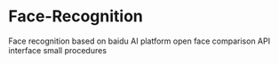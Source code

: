# Face-Recognition
Face recognition based on baidu AI platform open face comparison API interface small procedures
